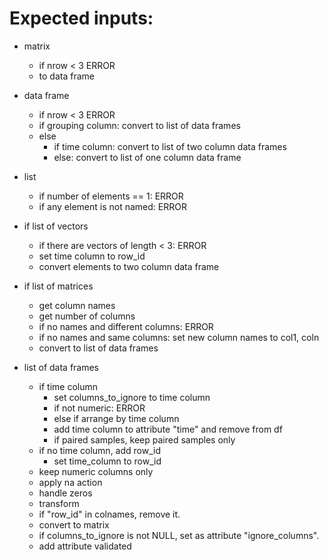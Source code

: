 # Expected inputs:

- matrix
  + if nrow < 3 ERROR
  + to data frame

- data frame
  + if nrow < 3 ERROR
  + if grouping column: convert to list of data frames
  + else
    + if time column: convert to list of two column data frames
    + else: convert to list of one column data frame
  
- list
  + if number of elements == 1: ERROR
  + if any element is not named: ERROR

- if list of vectors
  + if there are vectors of length < 3: ERROR
  + set time column to row_id
  + convert elements to two column data frame
  
- if list of matrices
  + get column names
  + get number of columns
  + if no names and different columns: ERROR
  + if no names and same columns: set new column names to col1, coln
  + convert to list of data frames

- list of data frames
  + if time column
    + set columns_to_ignore to time column
    + if not numeric: ERROR
    + else if arrange by time column
    + add time column to attribute "time" and remove from df
    + if paired samples, keep paired samples only
  + if no time column, add row_id
    + set time_column to row_id
  + keep numeric columns only
  + apply na action
  + handle zeros
  + transform
  + if "row_id" in colnames, remove it.
  + convert to matrix
  + if columns_to_ignore is not NULL, set as attribute "ignore_columns".
  + add attribute validated
